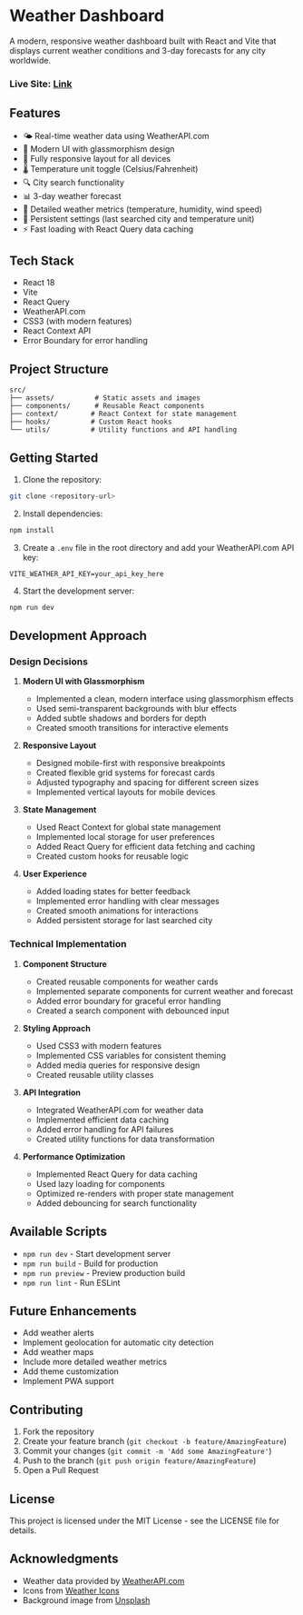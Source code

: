 # Weather Dashboard

A modern, responsive weather dashboard built with React and Vite that displays current weather conditions and 3-day forecasts for any city worldwide.

### Live Site: [Link](https://kanurisathvika.github.io/Weather_Dashboard_using_ReactJs/)

## Features

- 🌤️ Real-time weather data using WeatherAPI.com
- 🎨 Modern UI with glassmorphism design
- 📱 Fully responsive layout for all devices
- 🌡️ Temperature unit toggle (Celsius/Fahrenheit)
- 🔍 City search functionality
- 📊 3-day weather forecast
- 🎯 Detailed weather metrics (temperature, humidity, wind speed)
- 💾 Persistent settings (last searched city and temperature unit)
- ⚡ Fast loading with React Query data caching

## Tech Stack

- React 18
- Vite
- React Query
- WeatherAPI.com
- CSS3 (with modern features)
- React Context API
- Error Boundary for error handling

## Project Structure

```
src/
├── assets/          # Static assets and images
├── components/      # Reusable React components
├── context/        # React Context for state management
├── hooks/          # Custom React hooks
└── utils/          # Utility functions and API handling
```

## Getting Started

1. Clone the repository:
```bash
git clone <repository-url>
```

2. Install dependencies:
```bash
npm install
```

3. Create a `.env` file in the root directory and add your WeatherAPI.com API key:
```env
VITE_WEATHER_API_KEY=your_api_key_here
```

4. Start the development server:
```bash
npm run dev
```

## Development Approach

### Design Decisions

1. **Modern UI with Glassmorphism**
   - Implemented a clean, modern interface using glassmorphism effects
   - Used semi-transparent backgrounds with blur effects
   - Added subtle shadows and borders for depth
   - Created smooth transitions for interactive elements

2. **Responsive Layout**
   - Designed mobile-first with responsive breakpoints
   - Created flexible grid systems for forecast cards
   - Adjusted typography and spacing for different screen sizes
   - Implemented vertical layouts for mobile devices

3. **State Management**
   - Used React Context for global state management
   - Implemented local storage for user preferences
   - Added React Query for efficient data fetching and caching
   - Created custom hooks for reusable logic

4. **User Experience**
   - Added loading states for better feedback
   - Implemented error handling with clear messages
   - Created smooth animations for interactions
   - Added persistent storage for last searched city

### Technical Implementation

1. **Component Structure**
   - Created reusable components for weather cards
   - Implemented separate components for current weather and forecast
   - Added error boundary for graceful error handling
   - Created a search component with debounced input

2. **Styling Approach**
   - Used CSS3 with modern features
   - Implemented CSS variables for consistent theming
   - Added media queries for responsive design
   - Created reusable utility classes

3. **API Integration**
   - Integrated WeatherAPI.com for weather data
   - Implemented efficient data caching
   - Added error handling for API failures
   - Created utility functions for data transformation

4. **Performance Optimization**
   - Implemented React Query for data caching
   - Used lazy loading for components
   - Optimized re-renders with proper state management
   - Added debouncing for search functionality

## Available Scripts

- `npm run dev` - Start development server
- `npm run build` - Build for production
- `npm run preview` - Preview production build
- `npm run lint` - Run ESLint

## Future Enhancements

- Add weather alerts
- Implement geolocation for automatic city detection
- Add weather maps
- Include more detailed weather metrics
- Add theme customization
- Implement PWA support

## Contributing

1. Fork the repository
2. Create your feature branch (`git checkout -b feature/AmazingFeature`)
3. Commit your changes (`git commit -m 'Add some AmazingFeature'`)
4. Push to the branch (`git push origin feature/AmazingFeature`)
5. Open a Pull Request

## License

This project is licensed under the MIT License - see the LICENSE file for details.

## Acknowledgments

- Weather data provided by [WeatherAPI.com](https://www.weatherapi.com/)
- Icons from [Weather Icons](https://erikflowers.github.io/weather-icons/)
- Background image from [Unsplash](https://unsplash.com)
